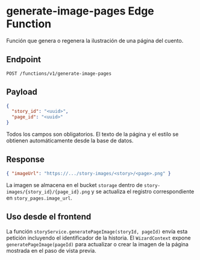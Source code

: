 # generate-image-pages Edge Function

Función que genera o regenera la ilustración de una página del cuento.

## Endpoint

`POST /functions/v1/generate-image-pages`

## Payload

```json
{
  "story_id": "<uuid>",
  "page_id": "<uuid>"
}
```
Todos los campos son obligatorios. El texto de la página y el estilo se obtienen
automáticamente desde la base de datos.

## Response

```json
{ "imageUrl": "https://.../story-images/<story>/<page>.png" }
```

La imagen se almacena en el bucket `storage` dentro de `story-images/{story_id}/{page_id}.png`
y se actualiza el registro correspondiente en `story_pages.image_url`.

## Uso desde el frontend

La función `storyService.generatePageImage(storyId, pageId)` envía esta
petición incluyendo el identificador de la historia. El `WizardContext` expone
`generatePageImage(pageId)` para actualizar o crear la imagen de la página
mostrada en el paso de vista previa.
